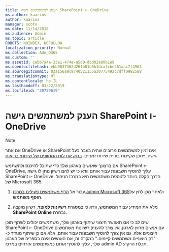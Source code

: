 ```yaml
---
title: הענק למשתמשים גישה SharePoint ו- OneDrive
ms.author: kaarins
author: kaarins
manager: scotv
ms.date: 11/14/2018
ms.audience: Admin
ms.topic: article
ROBOTS: NOINDEX, NOFOLLOW
localization_priority: Normal
ms.collection: Adm_O365
ms.custom: ''
ms.assetid: cebb7a4a-33e1-474e-a5d0-dbd02a80b1e9
ms.openlocfilehash: ebb9037362d261b81b9b1dcafcbe461aac7f4963
ms.sourcegitcommit: 03a156a9c9740521155a30775492c7dff0982588
ms.translationtype: MT
ms.contentlocale: he-IL
ms.lasthandoff: 03/22/2019
ms.locfileid: "30759619"
---
```

# <a name="give-users-access-to-sharepoint-and-onedrive"></a>הענק למשתמשים גישה SharePoint ו- OneDrive

> [!NOTE]
> אם אתר OneDrive או SharePoint אינו זמין למשתמשים מרובים שהיה בעבר בעל גישה, ייתכן שקיימת בעיית שירות זמניים. [בדוק את לוח המחוונים של שירותי בריאות](https://portal.office.com/adminportal/home#/servicehealth)
  
אם ברצונך שאנשים בארגון שלך כדי שתוכל להיכנס ולהשתמש SharePoint ו- OneDrive, עליך להוסיף חשבונות עבור אותם וודא כי יש להם רשיון נותן לו גישה SharePoint ו- OneDrive. הדרך הקלה ביותר להוספת משתמשים היא במרכז הניהול של Microsoft 365.
  
1. עבור אל [הדף משתמשים פעילים במרכז admin Microsoft 365](https://portal.office.com/adminportal/home#/users)ולאחר מכן לחץ על **הוסף משתמש**.
    
2. מלא את המידע עבור המשתמש, וודא כי במסגרת **רשיונות למוצר**, רשיון מוקצה **SharePoint Online** נבחרת. 
    
שים לב כי אם תאפשר חיצוני שיתוף בארגון שלך, משתמשים יכולים לשתף תוכן SharePoint ו- OneDrive עם אנשים מחוץ לארגון. אין צורך להעניק רשיונות משתמשים חיצוניים אלה. גם אין צורך להוסיף חשבונות עבור אותם, אלא אם כן שיתוף מוגדר כ- "רק חיצוניים משתמשים קיימים." במקרה זה, אם האנשים אינם בספריה של הארגון שלך, עליך להוסיף אותם כמשתמשים אורחים במרכז admin AD תכלת הרקיע.
  

